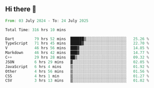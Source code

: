## Hi there 👋

<!--START_SECTION:waka-->

```rust
From: 03 July 2024 - To: 24 July 2025

Total Time: 316 hrs 10 mins

Dart         79 hrs 52 mins  ██████▒░░░░░░░░░░░░░░░░░░   25.26 %
TypeScript   71 hrs 45 mins  █████▓░░░░░░░░░░░░░░░░░░░   22.70 %
V            46 hrs 56 mins  ███▓░░░░░░░░░░░░░░░░░░░░░   14.85 %
Markdown     46 hrs 42 mins  ███▓░░░░░░░░░░░░░░░░░░░░░   14.77 %
C++          29 hrs 28 mins  ██▒░░░░░░░░░░░░░░░░░░░░░░   09.32 %
JSON         6 hrs 29 mins   ▓░░░░░░░░░░░░░░░░░░░░░░░░   02.05 %
JavaScript   6 hrs 4 mins    ▒░░░░░░░░░░░░░░░░░░░░░░░░   01.92 %
Other        4 hrs 56 mins   ▒░░░░░░░░░░░░░░░░░░░░░░░░   01.56 %
CSS          4 hrs 1 min     ▒░░░░░░░░░░░░░░░░░░░░░░░░   01.27 %
CSV          3 hrs 13 mins   ▒░░░░░░░░░░░░░░░░░░░░░░░░   01.02 %
```

<!--END_SECTION:waka-->

<!--
**mathiskakal/mathiskakal** is a ✨ _special_ ✨ repository because its `README.md` (this file) appears on your GitHub profile.

Here are some ideas to get you started:

- 🔭 I’m currently working on ...
- 🌱 I’m currently learning ...
- 👯 I’m looking to collaborate on ...
- 🤔 I’m looking for help with ...
- 💬 Ask me about ...
- 📫 How to reach me: ...
- 😄 Pronouns: ...
- ⚡ Fun fact: ...
-->
